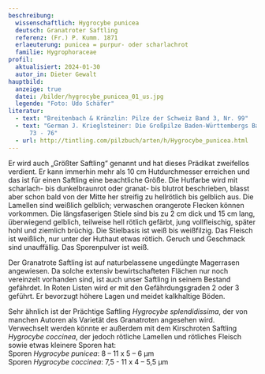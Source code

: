 ```yaml
---
beschreibung:
  wissenschaftlich: Hygrocybe punicea
  deutsch: Granatroter Saftling
  referenz: (Fr.) P. Kumm. 1871
  erlaeuterung: punicea = purpur- oder scharlachrot
  familie: Hygrophoraceae
profil:
  aktualisiert: 2024-01-30
  autor_in: Dieter Gewalt
hauptbild:
  anzeige: true
  datei: /bilder/hygrocybe_punicea_01_us.jpg
  legende: "Foto: Udo Schäfer"
literatur:
  - text: "Breitenbach & Kränzlin: Pilze der Schweiz Band 3, Nr. 99"
  - text: "German J. Krieglsteiner: Die Großpilze Baden-Württembergs Band 3, Seite
      73 - 76"
  - url: http://tintling.com/pilzbuch/arten/h/Hygrocybe_punicea.html
---
```

Er wird auch „Größter Saftling“ genannt und hat dieses Prädikat zweifellos verdient.  Er kann immerhin mehr als 10 cm Hutdurchmesser erreichen und das ist für einen Saftling eine beachtliche Größe. Die Hutfarbe wird mit scharlach- bis dunkelbraunrot oder granat- bis blutrot beschrieben, blasst aber schon bald von der Mitte her streifig zu hellrötlich bis gelblich aus. Die Lamellen sind weißlich gelblich; verwaschen orangerote Flecken können vorkommen. Die längsfaserigen Stiele sind bis zu 2 cm dick und 15 cm lang, überwiegend gelblich, teilweise hell rötlich gefärbt, jung vollfleischig, später hohl und ziemlich brüchig. Die Stielbasis ist weiß bis weißfilzig. Das Fleisch ist weißlich, nur unter der Huthaut etwas rötlich. Geruch und Geschmack sind unauffällig. Das Sporenpulver ist weiß.

Der Granatrote Saftling ist auf naturbelassene ungedüngte Magerrasen angewiesen. Da solche extensiv bewirtschafteten Flächen nur noch vereinzelt vorhanden sind, ist auch unser Saftling in seinem Bestand gefährdet. In Roten Listen wird er mit den Gefährdungsgraden 2 oder 3 geführt. Er bevorzugt höhere Lagen und meidet kalkhaltige Böden. 

Sehr ähnlich ist der Prächtige Saftling *Hygrocybe splendidissima*, der von manchen Autoren als Varietät des Granatroten angesehen wird. Verwechselt werden könnte er außerdem mit dem Kirschroten Saftling *Hygrocybe coccinea*, der jedoch rötliche Lamellen und rötliches Fleisch sowie etwas kleinere Sporen hat:  
Sporen *Hygrocybe punicea*:  8 – 11 x 5 – 6 µm  
Sporen *Hygrocybe coccinea*: 7,5 - 11 x 4 – 5,5 µm